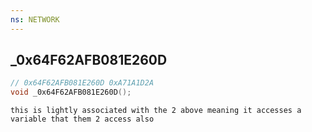 ```yaml
---
ns: NETWORK
---
```

## _0x64F62AFB081E260D

```c
// 0x64F62AFB081E260D 0xA71A1D2A
void _0x64F62AFB081E260D();
```

```
this is lightly associated with the 2 above meaning it accesses a variable that them 2 access also  
```

